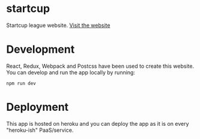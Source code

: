 # startcup
Startcup league website. [Visit the website](http://startcup.ir)

# Development
React, Redux, Webpack and Postcss have been used to create this website. You can develop and run the app locally by running:

```
npm run dev
```

# Deployment
This app is hosted on heroku and you can deploy the app as it is on every "heroku-ish" PaaS/service.

